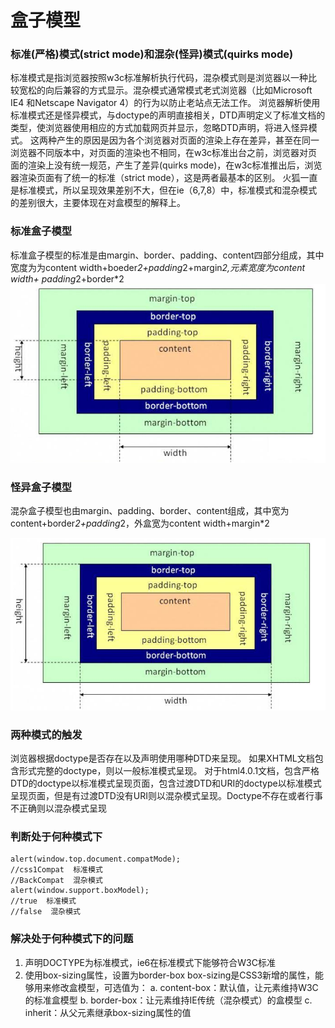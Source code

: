﻿# 盒子模型

### 标准(严格)模式(strict mode)和混杂(怪异)模式(quirks mode)
标准模式是指浏览器按照w3c标准解析执行代码，混杂模式则是浏览器以一种比较宽松的向后兼容的方式显示。混杂模式通常模式老式浏览器（比如Microsoft IE4 和Netscape Navigator 4）的行为以防止老站点无法工作。 
浏览器解析使用标准模式还是怪异模式，与doctype的声明直接相关，DTD声明定义了标准文档的类型，使浏览器使用相应的方式加载网页并显示，忽略DTD声明，将进入怪异模式。 
这两种产生的原因是因为各个浏览器对页面的渲染上存在差异，甚至在同一浏览器不同版本中，对页面的渲染也不相同，在w3c标准出台之前，浏览器对页面的渲染上没有统一规范，产生了差异(quirks mode)，在w3c标准推出后，浏览器渲染页面有了统一的标准（strict mode），这是两者最基本的区别。 
火狐一直是标准模式，所以呈现效果差别不大，但在ie（6,7,8）中，标准模式和混杂模式的差别很大，主要体现在对盒模型的解释上。 

### 标准盒子模型
标准盒子模型的标准是由margin、border、padding、content四部分组成，其中宽度为为content width+boeder*2+padding*2+margin*2,元素宽度为content width+ padding*2+border*2
![标准盒子模型](strict.png)

### 怪异盒子模型
混杂盒子模型也由margin、padding、border、content组成，其中宽为content+border*2+padding*2，外盒宽为content width+margin*2

![怪异盒子模型](quirks.png)

### 两种模式的触发
浏览器根据doctype是否存在以及声明使用哪种DTD来呈现。 
如果XHTML文档包含形式完整的doctype，则以一般标准模式呈现。 
对于html4.0.1文档，包含严格DTD的doctype以标准模式呈现页面，包含过渡DTD和URI的doctype以标准模式呈现页面，但是有过渡DTD没有URI则以混杂模式呈现。Doctype不存在或者行事不正确则以混杂模式呈现

### 判断处于何种模式下
```
alert(window.top.document.compatMode);
//css1Compat  标准模式
//BackCompat  混杂模式
alert(window.support.boxModel);
//true  标准模式
//false  混杂模式
```

### 解决处于何种模式下的问题
1. 声明DOCTYPE为标准模式，ie6在标准模式下能够符合W3C标准 
2. 使用box-sizing属性，设置为border-box 
 box-sizing是CSS3新增的属性，能够用来修改盒模型，可选值为： 
 a. content-box：默认值，让元素维持W3C的标准盒模型 
 b. border-box：让元素维持IE传统（混杂模式）的盒模型 
 c. inherit：从父元素继承box-sizing属性的值
